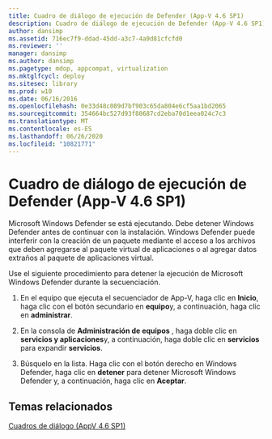 ```yaml
---
title: Cuadro de diálogo de ejecución de Defender (App-V 4.6 SP1)
description: Cuadro de diálogo de ejecución de Defender (App-V 4.6 SP1)
author: dansimp
ms.assetid: 716ec7f9-ddad-45dd-a3c7-4a9d81cfcfd0
ms.reviewer: ''
manager: dansimp
ms.author: dansimp
ms.pagetype: mdop, appcompat, virtualization
ms.mktglfcycl: deploy
ms.sitesec: library
ms.prod: w10
ms.date: 06/16/2016
ms.openlocfilehash: 0e33d48c089d7bf903c65da804e6cf5aa1bd2065
ms.sourcegitcommit: 354664bc527d93f80687cd2eba70d1eea024c7c3
ms.translationtype: MT
ms.contentlocale: es-ES
ms.lasthandoff: 06/26/2020
ms.locfileid: "10821771"
---
```

# Cuadro de diálogo de ejecución de Defender (App-V 4.6 SP1)


Microsoft Windows Defender se está ejecutando. Debe detener Windows Defender antes de continuar con la instalación. Windows Defender puede interferir con la creación de un paquete mediante el acceso a los archivos que deben agregarse al paquete virtual de aplicaciones o al agregar datos extraños al paquete de aplicaciones virtual.

Use el siguiente procedimiento para detener la ejecución de Microsoft Windows Defender durante la secuenciación.

1.  En el equipo que ejecuta el secuenciador de App-V, haga clic en **Inicio**, haga clic con el botón secundario en **equipo**y, a continuación, haga clic en **administrar**.

2.  En la consola de **Administración de equipos** , haga doble clic en **servicios y aplicaciones**y, a continuación, haga doble clic en **servicios** para expandir **servicios**.

3.  Búsquelo en la lista. Haga clic con el botón derecho en Windows Defender, haga clic en **detener** para detener Microsoft Windows Defender y, a continuación, haga clic en **Aceptar**.

## Temas relacionados


[Cuadros de diálogo (AppV 4.6 SP1)](dialog-boxes--appv-46-sp1-.md)

 

 





